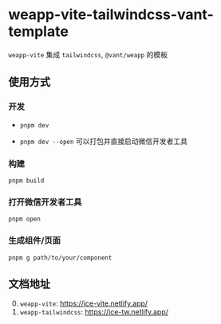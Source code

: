 # weapp-vite-tailwindcss-vant-template

`weapp-vite` 集成 `tailwindcss`, `@vant/weapp` 的模板

## 使用方式

### 开发

- `pnpm dev`

- `pnpm dev --open` 可以打包并直接启动微信开发者工具

### 构建

`pnpm build`

### 打开微信开发者工具

`pnpm open`

### 生成组件/页面

`pnpm g path/to/your/component`

## 文档地址

0. `weapp-vite`: https://ice-vite.netlify.app/
1. `weapp-tailwindcss`: https://ice-tw.netlify.app/
